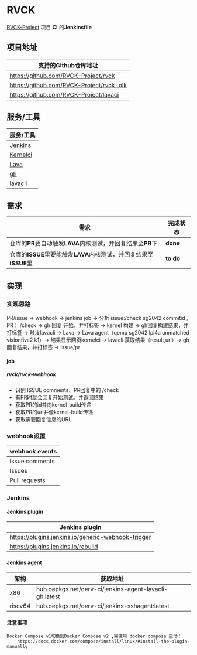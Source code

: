 # RVCK
[RVCK-Project](https://github.com/RVCK-Project) 项目 **CI** 的**Jenkinsfile**

## 项目地址
|支持的Github仓库地址|
|---|
|https://github.com/RVCK-Project/rvck|
|https://github.com/RVCK-Project/rvck-olk|
|https://github.com/RVCK-Project/lavaci|

## 服务/工具
|服务/工具|
|---|
|[Jenkins](https://www.jenkins.io/doc/)|
|[Kernelci](https://github.com/kernelci/dashboard)|
|[Lava](https://docs.lavasoftware.org/lava/index.html)|
|[gh](https://github.com/cli/cli#installation)|
|[lavacli](https://build.tarsier-infra.isrc.ac.cn/package/show/home:Suyun/lavacli)|

## 需求
|需求|完成状态|
|---|---|
|仓库的**PR**要自动触发**LAVA**内核测试，并回复结果至**PR**下|**done**|
|仓库的**ISSUE**里要能触发**LAVA**内核测试，并回复结果至**ISSUE**里|**to do**|

## 实现
### 实现思路
PR/issue -> webhook -> jenkins job -> 分析 issue:/check sg2042 commitid , PR： /check -> gh 回复 开始，并打标签 -> kernel 构建 -> gh回复构建结果，并打标签 -> 触发lavacli -> Lava -> Lava agent（qemu sg2042 lpi4a unmatched visionfive2 k1）-> 结果显示网页kernelci -> lavacli 获取结果（result,url）-> gh回复结果，并打标签 -> issue/pr 

#### job
##### rvck/rvck-webhook
* 识别 ISSUE comments、PR回复中的 /check
* 有PR时就会回复开始测试。并返回结果
* 获取PR的id并向kernel-build传递
* 获取PR的url并像kernel-build传递
* 获取需要回复信息的URL

### webhook设置
|webhook events|
|---|
|Issue comments|
|Issues|
|Pull requests|

### Jenkins
#### Jenkins plugin
|Jenkins plugin|
|---|
|https://plugins.jenkins.io/generic-webhook-trigger|
|https://plugins.jenkins.io/rebuild|

#### Jenkins agent
|架构|获取地址| 
|---|---|
|x86|hub.oepkgs.net/oerv-ci/jenkins-agent-lavacli-gh:latest|
|riscv64|hub.oepkgs.net/oerv-ci/jenkins-sshagent:latest|

#### 注意事项
    Docker Compose v1切换到Docker Compose v2 ,需使用 docker compose 启动：
        https://docs.docker.com/compose/install/linux/#install-the-plugin-manually